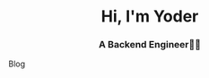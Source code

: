 <h1 align="center">Hi, I'm Yoder</h1>
<h3 align="center">A Backend Engineer👨‍💻</h3>
<div>
<a href:="https://yodering.net" titel="intoxicaint space">Blog</a>
</div>
  <!-- <img src="https://github-readme-stats.vercel.app/api/top-langs?username=wuyoder&layout=compact"/> -->

